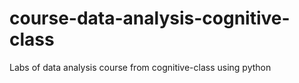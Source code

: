 # course-data-analysis-cognitive-class
Labs of data analysis course from cognitive-class using python

